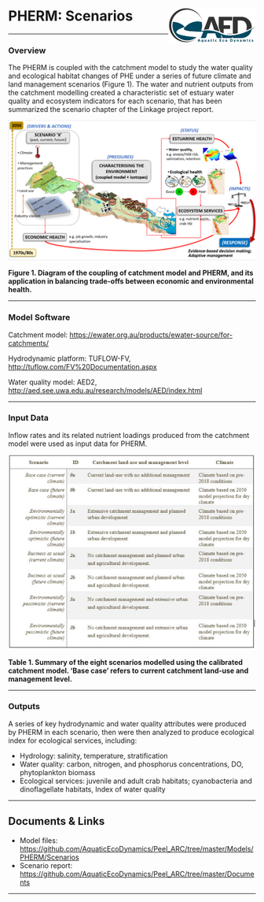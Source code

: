 # PHERM: Scenarios <img src="https://github.com/AquaticEcoDynamics/Peel_ARC/blob/master/Images/Logos/aed.png" align="right" width="178" height="70.5">

---

### Overview

The PHERM is coupled with the catchment model to study the water quality and ecological habitat changes of PHE under a series of future climate and land management scenarios (Figure 1). The water and nutrient outputs from the catchment modelling created a characteristic set of estuary water quality and ecosystem indicators for each scenario, that has been summarized the scenario chapter of the Linkage project report. 

<img src="https://github.com/AquaticEcoDynamics/Peel_ARC/blob/master/Images/Scenario Pic.png">

**Figure 1. Diagram of the coupling of catchment model and PHERM, and its application in balancing trade-offs between economic and environmental health.**

---

### Model Software

Catchment model: https://ewater.org.au/products/ewater-source/for-catchments/

Hydrodynamic platform: TUFLOW-FV, http://tuflow.com/FV%20Documentation.aspx 

Water quality model: AED2, http://aed.see.uwa.edu.au/research/models/AED/index.html  


---

### Input Data

Inflow rates and its related nutrient loadings produced from the catchment model were used as input data for PHERM. 

<img src="https://github.com/AquaticEcoDynamics/Peel_ARC/blob/master/Images/scenario_table.JPG">

**Table 1. Summary of the eight scenarios modelled using the calibrated catchment model. ‘Base case’ refers to current catchment land-use and management level.**

---

### Outputs

A series of key hydrodynamic and water quality attributes were produced by PHERM in each scenario, then were then analyzed to produce ecological index for ecological services, including:
-	Hydrology: salinity, temperature, stratification
-	Water quality: carbon, nitrogen, and phosphorus concentrations, DO, phytoplankton biomass
-	Ecological services: juvenile and adult crab habitats; cyanobacteria and dinoflagellate habitats, Index of water quality


---

## Documents & Links

-	Model files: https://github.com/AquaticEcoDynamics/Peel_ARC/tree/master/Models/PHERM/Scenarios
-	Scenario report: https://github.com/AquaticEcoDynamics/Peel_ARC/tree/master/Documents 

---
